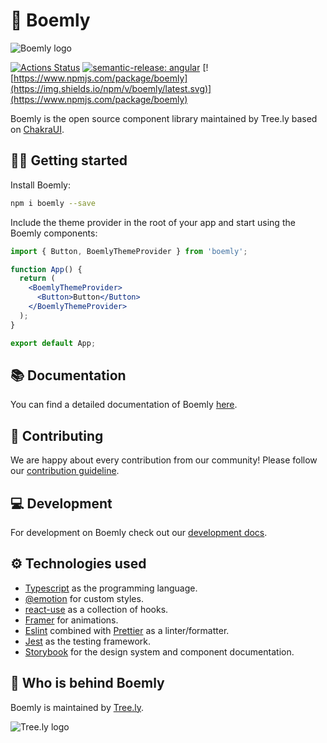 # 🌳 Boemly

![Boemly logo](https://cdn.tree.ly/assets/v3/boemly-banner@2x.webp)

[![Actions Status](https://github.com/treely/boemly/workflows/CI/badge.svg?branch=main)](https://github.com/treely/boemly/actions)
[![semantic-release: angular](https://img.shields.io/badge/semantic--release-angular-e10079?logo=semantic-release)](https://github.com/semantic-release/semantic-release)
[![https://www.npmjs.com/package/boemly](https://img.shields.io/npm/v/boemly/latest.svg)](https://www.npmjs.com/package/boemly)

Boemly is the open source component library maintained by Tree.ly based on
[ChakraUI](https://chakra-ui.com/).

## 🏃‍♀️ Getting started

Install Boemly:

```bash
npm i boemly --save
```

Include the theme provider in the root of your app and start using the Boemly components:

```jsx
import { Button, BoemlyThemeProvider } from 'boemly';

function App() {
  return (
    <BoemlyThemeProvider>
      <Button>Button</Button>
    </BoemlyThemeProvider>
  );
}

export default App;
```

## 📚 Documentation

You can find a detailed documentation of Boemly [here](https://boemly.tree.ly).

## 🚀 Contributing

We are happy about every contribution from our community! Please follow our
[contribution guideline](CONTRIBUTING.md).

## 💻 Development

For development on Boemly check out our [development docs](CONTRIBUTING.md#development).

## ⚙️ Technologies used

- [Typescript](https://www.typescriptlang.org/) as the programming language.
- [@emotion](https://emotion.sh/docs/introduction) for custom styles.
- [react-use](https://www.npmjs.com/package/react-use) as a collection of hooks.
- [Framer](https://www.framer.com/docs/) for animations.
- [Eslint](https://eslint.org/) combined with [Prettier](https://prettier.io/)
  as a linter/formatter.
- [Jest](https://jestjs.io/) as the testing framework.
- [Storybook](https://storybook.js.org/) for the design system and component
  documentation.

## 🌲 Who is behind Boemly

Boemly is maintained by [Tree.ly](https://tree.ly).

![Tree.ly logo](https://cdn.tree.ly/assets/v3/logo_full_green.svg)
